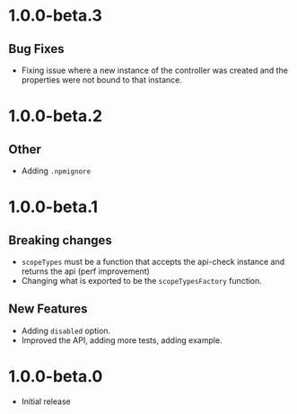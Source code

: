 # 1.0.0-beta.3

## Bug Fixes

- Fixing issue where a new instance of the controller was created and the properties were not bound to that instance.

# 1.0.0-beta.2

## Other

- Adding `.npmignore`

# 1.0.0-beta.1

## Breaking changes

- `scopeTypes` must be a function that accepts the api-check instance and returns the api (perf improvement)
- Changing what is exported to be the `scopeTypesFactory` function.

## New Features

- Adding `disabled` option.
- Improved the API, adding more tests, adding example.

# 1.0.0-beta.0

- Initial release
